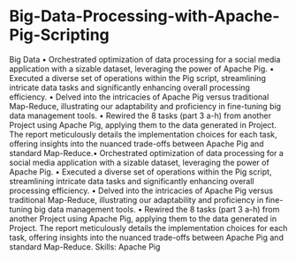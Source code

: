 # Big-Data-Processing-with-Apache-Pig-Scripting
Big Data 
• Orchestrated optimization of data processing for a social media application with a sizable dataset, leveraging the power of Apache Pig.
• Executed a diverse set of operations within the Pig script, streamlining intricate data tasks and significantly enhancing overall processing efficiency.
• Delved into the intricacies of Apache Pig versus traditional Map-Reduce, illustrating our adaptability and proficiency in fine-tuning big data management tools.
• Rewired the 8 tasks (part 3 a-h) from another Project using Apache Pig, applying them to the data generated in Project. The report meticulously details the implementation choices for each task, offering insights into the nuanced trade-offs between Apache Pig and standard Map-Reduce.• Orchestrated optimization of data processing for a social media application with a sizable dataset, leveraging the power of Apache Pig. • Executed a diverse set of operations within the Pig script, streamlining intricate data tasks and significantly enhancing overall processing efficiency. • Delved into the intricacies of Apache Pig versus traditional Map-Reduce, illustrating our adaptability and proficiency in fine-tuning big data management tools. • Rewired the 8 tasks (part 3 a-h) from another Project using Apache Pig, applying them to the data generated in Project. The report meticulously details the implementation choices for each task, offering insights into the nuanced trade-offs between Apache Pig and standard Map-Reduce.
Skills: Apache Pig
